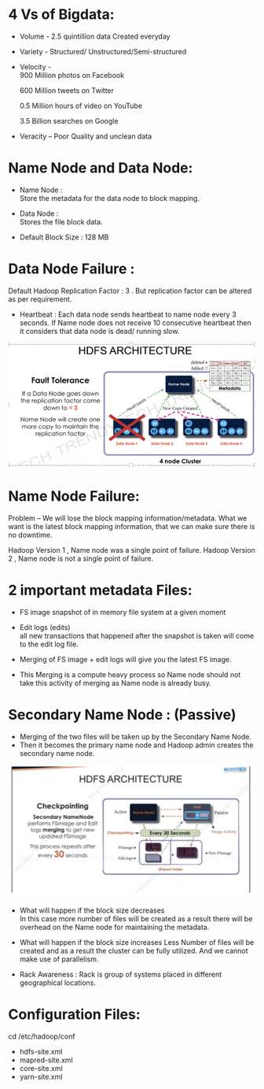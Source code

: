 # 4 Vs of Bigdata: 

* Volume  - 2.5 quintillion data Created everyday  
* Variety  - Structured/ Unstructured/Semi-structured  
* Velocity -  
    900 Million photos on Facebook 

    600 Million tweets on Twitter 

    0.5 Million hours of video on YouTube 

    3.5 Billion searches on Google 
* Veracity – Poor Quality and unclean data 

# Name Node and Data Node: 
* Name Node :  
    Store the metadata for the data node to block mapping. 

* Data Node :  
    Stores the file block data. 

* Default Block Size : 128 MB 

# Data Node Failure : 
Default Hadoop Replication Factor : 3  . But replication factor can be altered as per requirement.   

* Heartbeat : 
Each data node sends heartbeat to name node every 3 seconds. If Name node does not receive 10 consecutive heartbeat then it considers that data node is dead/ running slow.  

![alt text](image.png)

# Name Node Failure: 
Problem – We will lose the block mapping information/metadata. What we want is the latest block mapping information, that we can make sure there is no downtime. 

Hadoop Version 1 , Name node was  a single point of failure. 
Hadoop Version 2 , Name node is not a single point of failure.  

# 2 important metadata Files: 
* FS image 
    snapshot of in memory file system at a given moment 

* Edit logs (edits)  
    all new transactions that happened after the snapshot is taken will come to the edit log file. 

* Merging of FS image + edit logs will give you the latest FS image.  
* This Merging is a compute heavy process so Name node should not take this activity of merging as Name node is already busy.  

 

 

# Secondary Name Node : (Passive)

* Merging of the two files will be taken up by the Secondary Name Node.  
* Then it becomes the primary name node and Hadoop admin creates the secondary name node. 

![alt text](image-1.png)
 

* What will happen if the block size decreases  
    In this case more number of files will be created as a result there will be overhead on the Name node for maintaining the metadata.  

* What will happen if the block size increases 
    Less Number of files will be created and as a result the cluster can be fully utilized. And we cannot make use of parallelism.  

* Rack Awareness : 
    Rack is group of systems placed in different geographical locations. 

# Configuration Files: 
 cd /etc/hadoop/conf  

* hdfs-site.xml 
* mapred-site.xml 
* core-site.xml 
* yarn-site.xml 